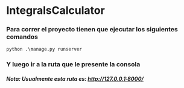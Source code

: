 # IntegralsCalculator

### Para correr el proyecto tienen que ejecutar los siguientes comandos

`python .\manage.py runserver`

### Y luego ir a la ruta que le presente la consola

##### Nota: Usualmente esta ruta es: <http://127.0.0.1:8000/>
